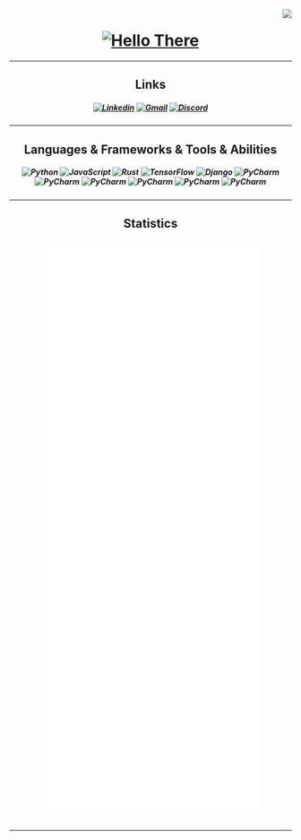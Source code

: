 <img align="right" src="https://visitor-badge.laobi.icu/badge?page_id=PriyanshGoel21.PriyanshGoel21">

<h1 align="center">
  <a href="https://git.io/typing-svg">
    <img src="https://readme-typing-svg.herokuapp.com/?lines=Hello,+There!&color=0459B3&center=true&size=30" alt="Hello There">
  </a>
</h1>

<hr>

<h2 align="center">Links</h2>
<h5 align="center">
  <a href="https://www.linkedin.com/in/priyansh-goel-4b87a4230/" title="LinkedIn Profile"><img src="https://img.shields.io/badge/linkedin-0459B3.svg?style=for-the-badge&logo=linkedin&logoColor=white" alt="Linkedin"></a>
  <a href="mailto:priyanshgoel05@gmail.com" title="Email"><img src="https://img.shields.io/badge/Email-0459B3.svg?style=for-the-badge&logo=gmail&logoColor=white" alt="Gmail"></a>
  <a href="https://discord.gg/tJcjeah4sq" title="Discord"><img src="https://img.shields.io/badge/Discord-0459B3.svg?style=for-the-badge&logo=discord&logoColor=white" alt="Discord"></a>
</h5>

<hr>

<h2 align="center">Languages & Frameworks & Tools & Abilities</h2>
<h5 align="center">
    <img src="https://img.shields.io/badge/javascript-0459B3.svg?style=for-the-badge&logo=javascript&logoColor=white" alt="Python">
    <img src="https://img.shields.io/badge/python-0459B3.svg?style=for-the-badge&logo=python&logoColor=white" alt="JavaScript">
    <img src="https://img.shields.io/badge/rust-0459B3.svg?style=for-the-badge&logo=rust&logoColor=white" alt="Rust">
    <img src="https://img.shields.io/badge/TensorFlow-0459B3.svg?style=for-the-badge&logo=TensorFlow&logoColor=white" alt="TensorFlow">
    <img src="https://img.shields.io/badge/django-0459B3.svg?style=for-the-badge&logo=django&logoColor=white" alt="Django">
    <img src="https://img.shields.io/badge/Pycharm-0459B3.svg?style=for-the-badge&logo=pycharm&logoColor=white" alt="PyCharm">
    <img src="https://img.shields.io/badge/Git-0459B3.svg?style=for-the-badge&logo=git&logoColor=white" alt="PyCharm">
    <img src="https://img.shields.io/badge/React-0459B3.svg?style=for-the-badge&logo=react&logoColor=white" alt="PyCharm">
    <img src="https://img.shields.io/badge/postgresql-0459B3.svg?style=for-the-badge&logo=postgresql&logoColor=white" alt="PyCharm">
    <img src="https://img.shields.io/badge/GitHub-0459B3.svg?style=for-the-badge&logo=GitHub&logoColor=white" alt="PyCharm">
    <img src="https://img.shields.io/badge/Flask-0459B3.svg?style=for-the-badge&logo=flask&logoColor=white" alt="PyCharm">
</h5>

<hr>

<h2 align="center">Statistics</h2>
<h5 align="center">
<img src="/github-metrics.svg" alt="Metrics">
</h5>
<hr>
